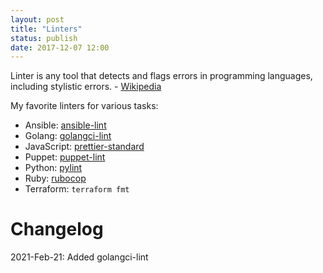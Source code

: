 ```yaml
---
layout: post
title: "Linters"
status: publish
date: 2017-12-07 12:00
---
```

Linter is any tool that detects and flags errors in programming languages, including stylistic errors. - [Wikipedia](https://en.wikipedia.org/wiki/Lint_(software))

My favorite linters for various tasks:
* Ansible: [ansible-lint](https://github.com/willthames/ansible-lint)
* Golang: [golangci-lint](https://github.com/golangci/golangci-lint)
* JavaScript: [prettier-standard](https://www.npmjs.com/package/prettier-standard)
* Puppet: [puppet-lint](http://puppet-lint.com/)
* Python: [pylint](https://www.pylint.org/)
* Ruby: [rubocop](https://rubocop.readthedocs.io/en/latest/)
* Terraform: `terraform fmt`

# Changelog

2021-Feb-21: Added golangci-lint
